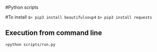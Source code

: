 
#Python scripts

#To install
`$> pip3 install beautifulsoup4`
`$> pip3 install requests`


## Execution from command line
`>python scripts/run.py`

